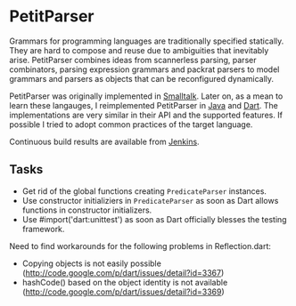 PetitParser
===========

Grammars for programming languages are traditionally specified statically. They are hard to compose and reuse due to ambiguities that inevitably arise. PetitParser combines ideas from scannerless parsing, parser combinators, parsing expression grammars and packrat parsers to model grammars and parsers as objects that can be reconfigured dynamically.

PetitParser was originally implemented in [Smalltalk](http://scg.unibe.ch/research/helvetia/petitparser). Later on, as a mean to learn these langauges, I reimplemented PetitParser in [Java](https://github.com/renggli/PetitParserJava) and [Dart](https://github.com/renggli/PetitParserDart). The implementations are very similar in their API and the supported features. If possible I tried to adopt common practices of the target language.

Continuous build results are available from [Jenkins](http://jenkins.lukas-renggli.ch/job/PetitParserDart/).

Tasks
-----

* Get rid of the global functions creating `PredicateParser` instances.
* Use constructor initializiers in `PredicateParser` as soon as Dart allows functions in constructor initializers.
* Use #import('dart:unittest') as soon as Dart officially blesses the testing framework.

Need to find workarounds for the following problems in Reflection.dart:

* Copying objects is not easily possible (http://code.google.com/p/dart/issues/detail?id=3367)
* hashCode() based on the object identity is not available (http://code.google.com/p/dart/issues/detail?id=3369)
